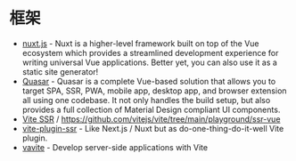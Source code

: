 # 框架

- [nuxt.js](https://github.com/nuxt/nuxt.js) - Nuxt is a higher-level framework built on top of the Vue ecosystem which provides a streamlined development experience for writing universal Vue applications. Better yet, you can also use it as a static site generator!
- [Quasar](https://quasar.dev/) - Quasar is a complete Vue-based solution that allows you to target SPA, SSR, PWA, mobile app, desktop app, and browser extension all using one codebase. It not only handles the build setup, but also provides a full collection of Material Design compliant UI components.
- [Vite SSR](https://vitejs.dev/guide/ssr.html) / https://github.com/vitejs/vite/tree/main/playground/ssr-vue
- [vite-plugin-ssr](https://github.com/brillout/vite-plugin-ssr) - Like Next.js / Nuxt but as do-one-thing-do-it-well Vite plugin.
- [vavite](https://github.com/cyco130/vavite) - Develop server-side applications with Vite
